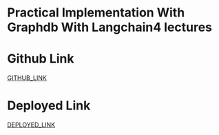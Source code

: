 # Practical Implementation With Graphdb With Langchain4 lectures 

# Github Link

[GITHUB_LINK](https://github.com/rupali-12/Ex_44_Graphdb_With_Langchain)

# Deployed Link

[DEPLOYED_LINK]()

